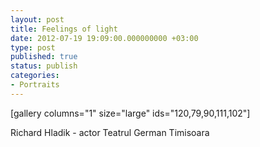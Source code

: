 ```yaml
---
layout: post
title: Feelings of light
date: 2012-07-19 19:09:00.000000000 +03:00
type: post
published: true
status: publish
categories:
- Portraits
---
```


[gallery columns="1" size="large" ids="120,79,90,111,102"]

Richard Hladik - actor Teatrul German Timisoara


